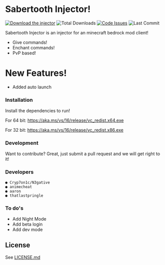 # Sabertooth Injector!


[![Download the injector](https://img.shields.io/badge/download-injector-brightgreen?style=for-the-badge "Download the injector")](https://download_link "Download the injector")
![Total Downloads](https://img.shields.io/github/downloads/N3gativeBlood/SabertoothInjector/total?style=for-the-badge)
[![Code Issues](https://img.shields.io/github/issues/N3gativeBlood/SabertoothInjector?color=red&label=Code%20Issues&style=for-the-badge)](https://google.com)
![Last Commit](https://img.shields.io/github/last-commit/N3gativeBlood/SabertoothInjector?style=for-the-badge)


Sabertooth Injector is an injector for an minecraft bedrock mod client!

  - Give commands!
  - Enchant commands!
  - PvP based!

# New Features!

  - Added auto launch



### Installation

Install the dependencies to run!

For 64 bit:
https://aka.ms/vs/16/release/vc_redist.x64.exe

For 32 bit:
https://aka.ms/vs/16/release/vc_redist.x86.exe



### Development

Want to contribute? Great, just submit a pull request and we will get right to it!

### Developers

```
● Cryp7on1c/N3gative
● animecheat
● aaron
● thatlastpringle
```


### To do's

 - Add Night Mode
 - Add beta login
 - Add dev mode

License
----

See [LICENSE.md](https://github.com/N3gativeBlood/SabertoothInjector/blob/master/LICENSE)
